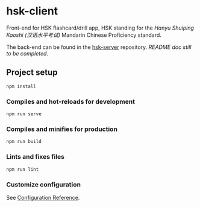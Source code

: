 # hsk-client
Front-end for HSK flashcard/drill app, HSK standing for the *Hanyu Shuiping Kaoshi (汉语水平考试)* Mandarin Chinese Proficiency standard. 

The back-end can be found in the [hsk-server](https://github.com/lctr/hsk-server) repository.
*README doc still to be completed.*

## Project setup
```
npm install
```

### Compiles and hot-reloads for development
```
npm run serve
```

### Compiles and minifies for production
```
npm run build
```

### Lints and fixes files
```
npm run lint
```

### Customize configuration
See [Configuration Reference](https://cli.vuejs.org/config/).

